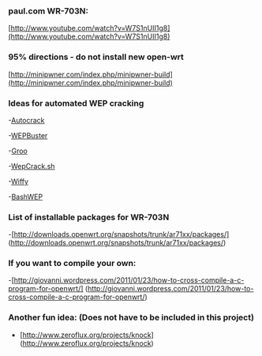 ### paul.com WR-703N:
[http://www.youtube.com/watch?v=W7S1nUII1g8](http://www.youtube.com/watch?v=W7S1nUII1g8)

### 95% directions - do not install new open-wrt
[http://minipwner.com/index.php/minipwner-build](http://minipwner.com/index.php/minipwner-build)

### Ideas for automated WEP cracking
-[Autocrack](https://code.google.com/p/autocrack/)

-[WEPBuster](https://code.google.com/p/wepbuster/)

-[Groo](http://www.awgh.org/archives/76)

-[WepCrack.sh](http://www.backtrack-linux.org/forums/showthread.php?t=1970)

-[Wiffy](http://cr0wsplace.wordpress.com/2013/09/26/automated-wep-cracking-with-wiffy-script/)

-[BashWEP](https://code.google.com/p/bashwep/downloads/detail?name=BashWEP%20v2.0&can=2&q=)

### List of installable packages for WR-703N
-[http://downloads.openwrt.org/snapshots/trunk/ar71xx/packages/] (http://downloads.openwrt.org/snapshots/trunk/ar71xx/packages/)


### If you want to compile your own:
-[http://giovanni.wordpress.com/2011/01/23/how-to-cross-compile-a-c-program-for-openwrt/] (http://giovanni.wordpress.com/2011/01/23/how-to-cross-compile-a-c-program-for-openwrt/)

### Another fun idea: (Does not have to be included in this project)
- [http://www.zeroflux.org/projects/knock] (http://www.zeroflux.org/projects/knock)

